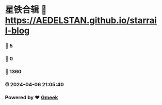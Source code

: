# 星铁合辑 :link: https://AEDELSTAN.github.io/starrail-blog 
### :page_facing_up: [5](https://AEDELSTAN.github.io/starrail-blog/tag.html) 
### :speech_balloon: 0 
### :hibiscus: 1360 
### :alarm_clock: 2024-04-06 21:05:40 
### Powered by :heart: [Gmeek](https://github.com/Meekdai/Gmeek)
